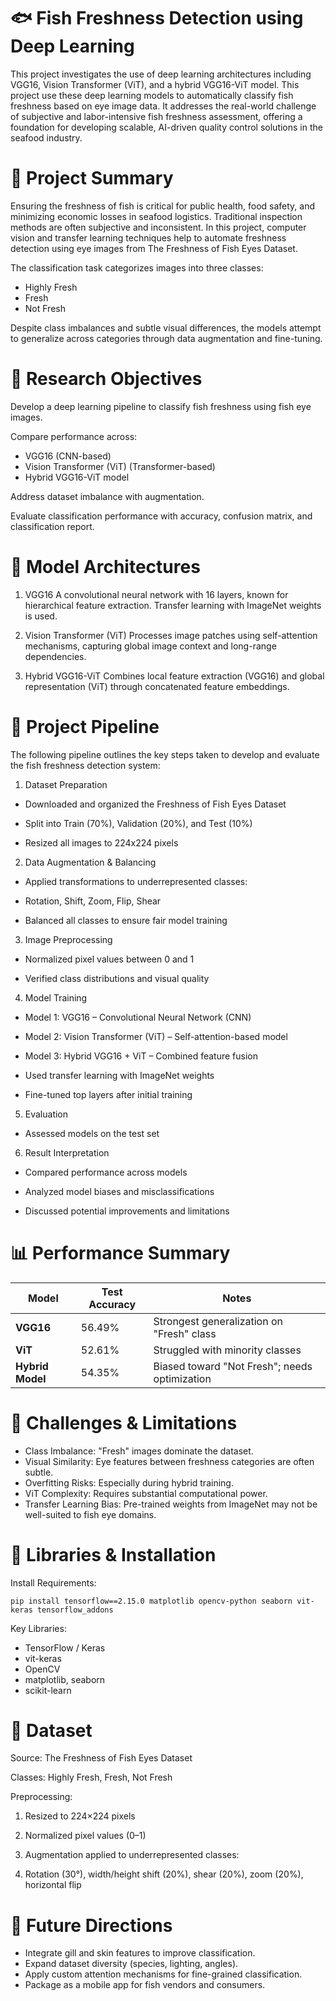 # 🐟 Fish Freshness Detection using Deep Learning


This project investigates the use of deep learning architectures including VGG16, Vision Transformer (ViT), and a hybrid VGG16-ViT model. This project use these deep learning models to automatically classify fish freshness based on eye image data. It addresses the real-world challenge of subjective and labor-intensive fish freshness assessment, offering a foundation for developing scalable, AI-driven quality control solutions in the seafood industry.

# 📘 Project Summary


Ensuring the freshness of fish is critical for public health, food safety, and minimizing economic losses in seafood logistics. Traditional inspection methods are often subjective and inconsistent. In this project, computer vision and transfer learning techniques help to automate freshness detection using eye images from The Freshness of Fish Eyes Dataset.

The classification task categorizes images into three classes:
<ul>
<li>Highly Fresh</li>

<li>Fresh</li>

<li>Not Fresh</li>
</ul>

Despite class imbalances and subtle visual differences, the models attempt to generalize across categories through data augmentation and fine-tuning.

# 🔬 Research Objectives


Develop a deep learning pipeline to classify fish freshness using fish eye images.

Compare performance across:

<ul>
<li>VGG16 (CNN-based)</li>

<li>Vision Transformer (ViT) (Transformer-based)</li>

<li>Hybrid VGG16-ViT model</li>

</ul>

Address dataset imbalance with augmentation.

Evaluate classification performance with accuracy, confusion matrix, and classification report.

# 🧠 Model Architectures


1. VGG16
A convolutional neural network with 16 layers, known for hierarchical feature extraction. Transfer learning with ImageNet weights is used.

2. Vision Transformer (ViT)
Processes image patches using self-attention mechanisms, capturing global image context and long-range dependencies.

3. Hybrid VGG16-ViT
Combines local feature extraction (VGG16) and global representation (ViT) through concatenated feature embeddings.

# 🔄 Project Pipeline


The following pipeline outlines the key steps taken to develop and evaluate the fish freshness detection system:

1. Dataset Preparation
- Downloaded and organized the Freshness of Fish Eyes Dataset

- Split into Train (70%), Validation (20%), and Test (10%)

- Resized all images to 224x224 pixels

2. Data Augmentation & Balancing
- Applied transformations to underrepresented classes:

- Rotation, Shift, Zoom, Flip, Shear

- Balanced all classes to ensure fair model training

3. Image Preprocessing
- Normalized pixel values between 0 and 1

- Verified class distributions and visual quality

4. Model Training
- Model 1: VGG16 – Convolutional Neural Network (CNN)

- Model 2: Vision Transformer (ViT) – Self-attention-based model

- Model 3: Hybrid VGG16 + ViT – Combined feature fusion

- Used transfer learning with ImageNet weights

- Fine-tuned top layers after initial training

5. Evaluation
- Assessed models on the test set 

6. Result Interpretation
- Compared performance across models

- Analyzed model biases and misclassifications

- Discussed potential improvements and limitations




# 📊 Performance Summary


| Model            | Test Accuracy | Notes                                         |
| ---------------- | ------------- | --------------------------------------------- |
| **VGG16**        | 56.49%        | Strongest generalization on "Fresh" class     |
| **ViT**          | 52.61%        | Struggled with minority classes               |
| **Hybrid Model** | 54.35%        | Biased toward "Not Fresh"; needs optimization |


# 🧪 Challenges & Limitations

<ul>
<li>Class Imbalance: "Fresh" images dominate the dataset.</li>

<li>Visual Similarity: Eye features between freshness categories are often subtle.</li>

<li>Overfitting Risks: Especially during hybrid training.</li>

<li>ViT Complexity: Requires substantial computational power.</li>

<li>Transfer Learning Bias: Pre-trained weights from ImageNet may not be well-suited to fish eye domains.</li>
</ul>

# 🔧 Libraries & Installation


Install Requirements:
```
pip install tensorflow==2.15.0 matplotlib opencv-python seaborn vit-keras tensorflow_addons
```

Key Libraries:
- TensorFlow / Keras
- vit-keras
- OpenCV
- matplotlib, seaborn
- scikit-learn

# 📁 Dataset


Source: The Freshness of Fish Eyes Dataset

Classes: Highly Fresh, Fresh, Not Fresh

Preprocessing:

1. Resized to 224×224 pixels

2. Normalized pixel values (0–1)

3. Augmentation applied to underrepresented classes:

4. Rotation (30°), width/height shift (20%), shear (20%), zoom (20%), horizontal flip

# 📌 Future Directions

<ul>
<li>Integrate gill and skin features to improve classification.</li>

<li>Expand dataset diversity (species, lighting, angles).</li>

<li>Apply custom attention mechanisms for fine-grained classification.</li>

<li>Package as a mobile app for fish vendors and consumers.</li>
</ul>


